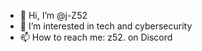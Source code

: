 - 👋 Hi, I’m @j-Z52
- 👀 I’m interested in tech and cybersecurity
- 📫 How to reach me: z52. on Discord
